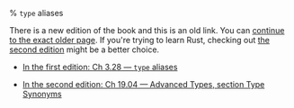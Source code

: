 % `type` aliases

There is a new edition of the book and this is an old link.
You can [continue to the exact older page][1].
If you're trying to learn Rust, checking out [the second edition][2] might be a better choice.

* [In the first edition: Ch 3.28 — `type` aliases][1]

* [In the second edition: Ch 19.04 — Advanced Types, section Type Synonyms][2]


[1]: first-edition/type-aliases.html
[2]: second-edition/ch19-04-advanced-types.html#type-aliases-create-type-synonyms


